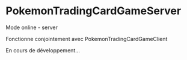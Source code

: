# PokemonTradingCardGameServer
Mode online - server

Fonctionne conjointement avec PokemonTradingCardGameClient

En cours de développement...
